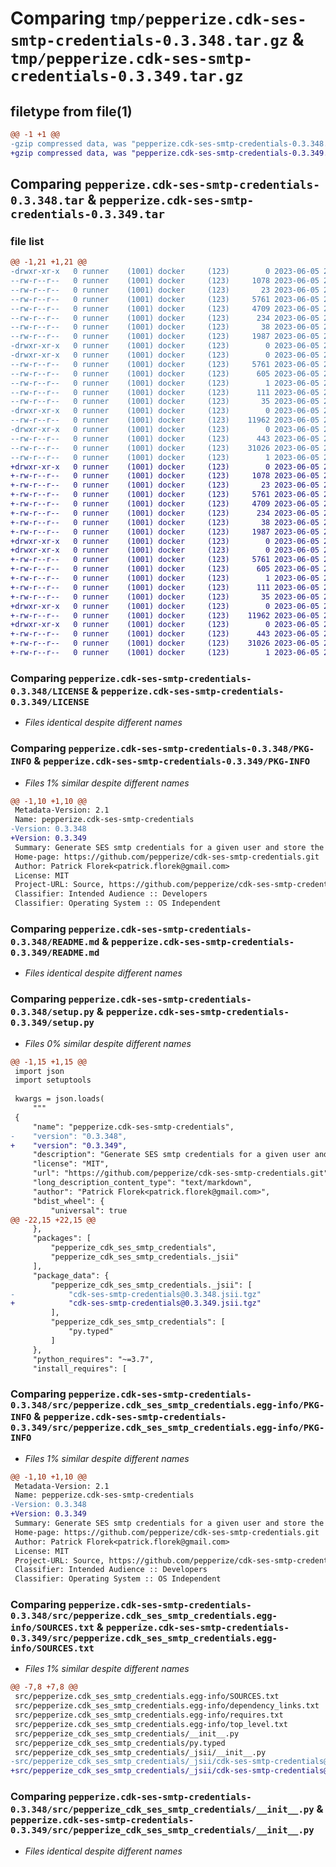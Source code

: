 # Comparing `tmp/pepperize.cdk-ses-smtp-credentials-0.3.348.tar.gz` & `tmp/pepperize.cdk-ses-smtp-credentials-0.3.349.tar.gz`

## filetype from file(1)

```diff
@@ -1 +1 @@
-gzip compressed data, was "pepperize.cdk-ses-smtp-credentials-0.3.348.tar", last modified: Mon Jun  5 23:19:26 2023, max compression
+gzip compressed data, was "pepperize.cdk-ses-smtp-credentials-0.3.349.tar", last modified: Mon Jun  5 23:24:43 2023, max compression
```

## Comparing `pepperize.cdk-ses-smtp-credentials-0.3.348.tar` & `pepperize.cdk-ses-smtp-credentials-0.3.349.tar`

### file list

```diff
@@ -1,21 +1,21 @@
-drwxr-xr-x   0 runner    (1001) docker     (123)        0 2023-06-05 23:19:26.960665 pepperize.cdk-ses-smtp-credentials-0.3.348/
--rw-r--r--   0 runner    (1001) docker     (123)     1078 2023-06-05 23:19:15.000000 pepperize.cdk-ses-smtp-credentials-0.3.348/LICENSE
--rw-r--r--   0 runner    (1001) docker     (123)       23 2023-06-05 23:19:15.000000 pepperize.cdk-ses-smtp-credentials-0.3.348/MANIFEST.in
--rw-r--r--   0 runner    (1001) docker     (123)     5761 2023-06-05 23:19:26.960665 pepperize.cdk-ses-smtp-credentials-0.3.348/PKG-INFO
--rw-r--r--   0 runner    (1001) docker     (123)     4709 2023-06-05 23:19:15.000000 pepperize.cdk-ses-smtp-credentials-0.3.348/README.md
--rw-r--r--   0 runner    (1001) docker     (123)      234 2023-06-05 23:19:15.000000 pepperize.cdk-ses-smtp-credentials-0.3.348/pyproject.toml
--rw-r--r--   0 runner    (1001) docker     (123)       38 2023-06-05 23:19:26.960665 pepperize.cdk-ses-smtp-credentials-0.3.348/setup.cfg
--rw-r--r--   0 runner    (1001) docker     (123)     1987 2023-06-05 23:19:15.000000 pepperize.cdk-ses-smtp-credentials-0.3.348/setup.py
-drwxr-xr-x   0 runner    (1001) docker     (123)        0 2023-06-05 23:19:26.960665 pepperize.cdk-ses-smtp-credentials-0.3.348/src/
-drwxr-xr-x   0 runner    (1001) docker     (123)        0 2023-06-05 23:19:26.960665 pepperize.cdk-ses-smtp-credentials-0.3.348/src/pepperize.cdk_ses_smtp_credentials.egg-info/
--rw-r--r--   0 runner    (1001) docker     (123)     5761 2023-06-05 23:19:26.000000 pepperize.cdk-ses-smtp-credentials-0.3.348/src/pepperize.cdk_ses_smtp_credentials.egg-info/PKG-INFO
--rw-r--r--   0 runner    (1001) docker     (123)      605 2023-06-05 23:19:26.000000 pepperize.cdk-ses-smtp-credentials-0.3.348/src/pepperize.cdk_ses_smtp_credentials.egg-info/SOURCES.txt
--rw-r--r--   0 runner    (1001) docker     (123)        1 2023-06-05 23:19:26.000000 pepperize.cdk-ses-smtp-credentials-0.3.348/src/pepperize.cdk_ses_smtp_credentials.egg-info/dependency_links.txt
--rw-r--r--   0 runner    (1001) docker     (123)      111 2023-06-05 23:19:26.000000 pepperize.cdk-ses-smtp-credentials-0.3.348/src/pepperize.cdk_ses_smtp_credentials.egg-info/requires.txt
--rw-r--r--   0 runner    (1001) docker     (123)       35 2023-06-05 23:19:26.000000 pepperize.cdk-ses-smtp-credentials-0.3.348/src/pepperize.cdk_ses_smtp_credentials.egg-info/top_level.txt
-drwxr-xr-x   0 runner    (1001) docker     (123)        0 2023-06-05 23:19:26.960665 pepperize.cdk-ses-smtp-credentials-0.3.348/src/pepperize_cdk_ses_smtp_credentials/
--rw-r--r--   0 runner    (1001) docker     (123)    11962 2023-06-05 23:19:15.000000 pepperize.cdk-ses-smtp-credentials-0.3.348/src/pepperize_cdk_ses_smtp_credentials/__init__.py
-drwxr-xr-x   0 runner    (1001) docker     (123)        0 2023-06-05 23:19:26.960665 pepperize.cdk-ses-smtp-credentials-0.3.348/src/pepperize_cdk_ses_smtp_credentials/_jsii/
--rw-r--r--   0 runner    (1001) docker     (123)      443 2023-06-05 23:19:15.000000 pepperize.cdk-ses-smtp-credentials-0.3.348/src/pepperize_cdk_ses_smtp_credentials/_jsii/__init__.py
--rw-r--r--   0 runner    (1001) docker     (123)    31026 2023-06-05 23:19:15.000000 pepperize.cdk-ses-smtp-credentials-0.3.348/src/pepperize_cdk_ses_smtp_credentials/_jsii/cdk-ses-smtp-credentials@0.3.348.jsii.tgz
--rw-r--r--   0 runner    (1001) docker     (123)        1 2023-06-05 23:19:15.000000 pepperize.cdk-ses-smtp-credentials-0.3.348/src/pepperize_cdk_ses_smtp_credentials/py.typed
+drwxr-xr-x   0 runner    (1001) docker     (123)        0 2023-06-05 23:24:43.346040 pepperize.cdk-ses-smtp-credentials-0.3.349/
+-rw-r--r--   0 runner    (1001) docker     (123)     1078 2023-06-05 23:24:32.000000 pepperize.cdk-ses-smtp-credentials-0.3.349/LICENSE
+-rw-r--r--   0 runner    (1001) docker     (123)       23 2023-06-05 23:24:32.000000 pepperize.cdk-ses-smtp-credentials-0.3.349/MANIFEST.in
+-rw-r--r--   0 runner    (1001) docker     (123)     5761 2023-06-05 23:24:43.346040 pepperize.cdk-ses-smtp-credentials-0.3.349/PKG-INFO
+-rw-r--r--   0 runner    (1001) docker     (123)     4709 2023-06-05 23:24:32.000000 pepperize.cdk-ses-smtp-credentials-0.3.349/README.md
+-rw-r--r--   0 runner    (1001) docker     (123)      234 2023-06-05 23:24:32.000000 pepperize.cdk-ses-smtp-credentials-0.3.349/pyproject.toml
+-rw-r--r--   0 runner    (1001) docker     (123)       38 2023-06-05 23:24:43.346040 pepperize.cdk-ses-smtp-credentials-0.3.349/setup.cfg
+-rw-r--r--   0 runner    (1001) docker     (123)     1987 2023-06-05 23:24:32.000000 pepperize.cdk-ses-smtp-credentials-0.3.349/setup.py
+drwxr-xr-x   0 runner    (1001) docker     (123)        0 2023-06-05 23:24:43.342040 pepperize.cdk-ses-smtp-credentials-0.3.349/src/
+drwxr-xr-x   0 runner    (1001) docker     (123)        0 2023-06-05 23:24:43.346040 pepperize.cdk-ses-smtp-credentials-0.3.349/src/pepperize.cdk_ses_smtp_credentials.egg-info/
+-rw-r--r--   0 runner    (1001) docker     (123)     5761 2023-06-05 23:24:43.000000 pepperize.cdk-ses-smtp-credentials-0.3.349/src/pepperize.cdk_ses_smtp_credentials.egg-info/PKG-INFO
+-rw-r--r--   0 runner    (1001) docker     (123)      605 2023-06-05 23:24:43.000000 pepperize.cdk-ses-smtp-credentials-0.3.349/src/pepperize.cdk_ses_smtp_credentials.egg-info/SOURCES.txt
+-rw-r--r--   0 runner    (1001) docker     (123)        1 2023-06-05 23:24:43.000000 pepperize.cdk-ses-smtp-credentials-0.3.349/src/pepperize.cdk_ses_smtp_credentials.egg-info/dependency_links.txt
+-rw-r--r--   0 runner    (1001) docker     (123)      111 2023-06-05 23:24:43.000000 pepperize.cdk-ses-smtp-credentials-0.3.349/src/pepperize.cdk_ses_smtp_credentials.egg-info/requires.txt
+-rw-r--r--   0 runner    (1001) docker     (123)       35 2023-06-05 23:24:43.000000 pepperize.cdk-ses-smtp-credentials-0.3.349/src/pepperize.cdk_ses_smtp_credentials.egg-info/top_level.txt
+drwxr-xr-x   0 runner    (1001) docker     (123)        0 2023-06-05 23:24:43.346040 pepperize.cdk-ses-smtp-credentials-0.3.349/src/pepperize_cdk_ses_smtp_credentials/
+-rw-r--r--   0 runner    (1001) docker     (123)    11962 2023-06-05 23:24:32.000000 pepperize.cdk-ses-smtp-credentials-0.3.349/src/pepperize_cdk_ses_smtp_credentials/__init__.py
+drwxr-xr-x   0 runner    (1001) docker     (123)        0 2023-06-05 23:24:43.346040 pepperize.cdk-ses-smtp-credentials-0.3.349/src/pepperize_cdk_ses_smtp_credentials/_jsii/
+-rw-r--r--   0 runner    (1001) docker     (123)      443 2023-06-05 23:24:32.000000 pepperize.cdk-ses-smtp-credentials-0.3.349/src/pepperize_cdk_ses_smtp_credentials/_jsii/__init__.py
+-rw-r--r--   0 runner    (1001) docker     (123)    31026 2023-06-05 23:24:32.000000 pepperize.cdk-ses-smtp-credentials-0.3.349/src/pepperize_cdk_ses_smtp_credentials/_jsii/cdk-ses-smtp-credentials@0.3.349.jsii.tgz
+-rw-r--r--   0 runner    (1001) docker     (123)        1 2023-06-05 23:24:32.000000 pepperize.cdk-ses-smtp-credentials-0.3.349/src/pepperize_cdk_ses_smtp_credentials/py.typed
```

### Comparing `pepperize.cdk-ses-smtp-credentials-0.3.348/LICENSE` & `pepperize.cdk-ses-smtp-credentials-0.3.349/LICENSE`

 * *Files identical despite different names*

### Comparing `pepperize.cdk-ses-smtp-credentials-0.3.348/PKG-INFO` & `pepperize.cdk-ses-smtp-credentials-0.3.349/PKG-INFO`

 * *Files 1% similar despite different names*

```diff
@@ -1,10 +1,10 @@
 Metadata-Version: 2.1
 Name: pepperize.cdk-ses-smtp-credentials
-Version: 0.3.348
+Version: 0.3.349
 Summary: Generate SES smtp credentials for a given user and store the credentials in a SecretsManager Secret.
 Home-page: https://github.com/pepperize/cdk-ses-smtp-credentials.git
 Author: Patrick Florek<patrick.florek@gmail.com>
 License: MIT
 Project-URL: Source, https://github.com/pepperize/cdk-ses-smtp-credentials.git
 Classifier: Intended Audience :: Developers
 Classifier: Operating System :: OS Independent
```

### Comparing `pepperize.cdk-ses-smtp-credentials-0.3.348/README.md` & `pepperize.cdk-ses-smtp-credentials-0.3.349/README.md`

 * *Files identical despite different names*

### Comparing `pepperize.cdk-ses-smtp-credentials-0.3.348/setup.py` & `pepperize.cdk-ses-smtp-credentials-0.3.349/setup.py`

 * *Files 0% similar despite different names*

```diff
@@ -1,15 +1,15 @@
 import json
 import setuptools
 
 kwargs = json.loads(
     """
 {
     "name": "pepperize.cdk-ses-smtp-credentials",
-    "version": "0.3.348",
+    "version": "0.3.349",
     "description": "Generate SES smtp credentials for a given user and store the credentials in a SecretsManager Secret.",
     "license": "MIT",
     "url": "https://github.com/pepperize/cdk-ses-smtp-credentials.git",
     "long_description_content_type": "text/markdown",
     "author": "Patrick Florek<patrick.florek@gmail.com>",
     "bdist_wheel": {
         "universal": true
@@ -22,15 +22,15 @@
     },
     "packages": [
         "pepperize_cdk_ses_smtp_credentials",
         "pepperize_cdk_ses_smtp_credentials._jsii"
     ],
     "package_data": {
         "pepperize_cdk_ses_smtp_credentials._jsii": [
-            "cdk-ses-smtp-credentials@0.3.348.jsii.tgz"
+            "cdk-ses-smtp-credentials@0.3.349.jsii.tgz"
         ],
         "pepperize_cdk_ses_smtp_credentials": [
             "py.typed"
         ]
     },
     "python_requires": "~=3.7",
     "install_requires": [
```

### Comparing `pepperize.cdk-ses-smtp-credentials-0.3.348/src/pepperize.cdk_ses_smtp_credentials.egg-info/PKG-INFO` & `pepperize.cdk-ses-smtp-credentials-0.3.349/src/pepperize.cdk_ses_smtp_credentials.egg-info/PKG-INFO`

 * *Files 1% similar despite different names*

```diff
@@ -1,10 +1,10 @@
 Metadata-Version: 2.1
 Name: pepperize.cdk-ses-smtp-credentials
-Version: 0.3.348
+Version: 0.3.349
 Summary: Generate SES smtp credentials for a given user and store the credentials in a SecretsManager Secret.
 Home-page: https://github.com/pepperize/cdk-ses-smtp-credentials.git
 Author: Patrick Florek<patrick.florek@gmail.com>
 License: MIT
 Project-URL: Source, https://github.com/pepperize/cdk-ses-smtp-credentials.git
 Classifier: Intended Audience :: Developers
 Classifier: Operating System :: OS Independent
```

### Comparing `pepperize.cdk-ses-smtp-credentials-0.3.348/src/pepperize.cdk_ses_smtp_credentials.egg-info/SOURCES.txt` & `pepperize.cdk-ses-smtp-credentials-0.3.349/src/pepperize.cdk_ses_smtp_credentials.egg-info/SOURCES.txt`

 * *Files 1% similar despite different names*

```diff
@@ -7,8 +7,8 @@
 src/pepperize.cdk_ses_smtp_credentials.egg-info/SOURCES.txt
 src/pepperize.cdk_ses_smtp_credentials.egg-info/dependency_links.txt
 src/pepperize.cdk_ses_smtp_credentials.egg-info/requires.txt
 src/pepperize.cdk_ses_smtp_credentials.egg-info/top_level.txt
 src/pepperize_cdk_ses_smtp_credentials/__init__.py
 src/pepperize_cdk_ses_smtp_credentials/py.typed
 src/pepperize_cdk_ses_smtp_credentials/_jsii/__init__.py
-src/pepperize_cdk_ses_smtp_credentials/_jsii/cdk-ses-smtp-credentials@0.3.348.jsii.tgz
+src/pepperize_cdk_ses_smtp_credentials/_jsii/cdk-ses-smtp-credentials@0.3.349.jsii.tgz
```

### Comparing `pepperize.cdk-ses-smtp-credentials-0.3.348/src/pepperize_cdk_ses_smtp_credentials/__init__.py` & `pepperize.cdk-ses-smtp-credentials-0.3.349/src/pepperize_cdk_ses_smtp_credentials/__init__.py`

 * *Files identical despite different names*

